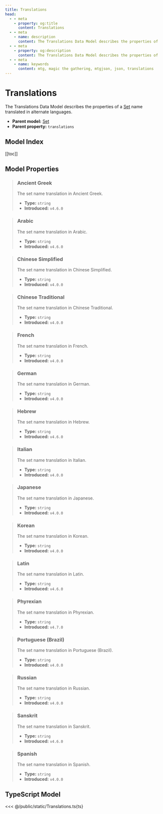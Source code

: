 ```yaml
---
title: Translations
head:
  - - meta
    - property: og:title
      content: Translations
  - - meta
    - name: description
      content: The Translations Data Model describes the properties of a Set name translated in alternate languages.
  - - meta
    - property: og:description
      content: The Translations Data Model describes the properties of a Set name translated in alternate languages.
  - - meta
    - name: keywords
      content: mtg, magic the gathering, mtgjson, json, translations
---
```


# Translations

The Translations Data Model describes the properties of a [Set](/data-models/set/) name translated in alternate languages.

- **Parent model:** [Set](/data-models/set/)
- **Parent property:** `translations`

## Model Index

[[toc]]

## Model Properties

> ### Ancient Greek <i class="optional"></i>
>
> The set name translation in Ancient Greek.
>
> - **Type:** `string`
> - **Introduced:** `v4.6.0`

> ### Arabic <i class="optional"></i>
>
> The set name translation in Arabic.
>
> - **Type:** `string`
> - **Introduced:** `v4.6.0`

> ### Chinese Simplified <i class="optional"></i>
>
> The set name translation in Chinese Simplified.
>
> - **Type:** `string`
> - **Introduced:** `v4.0.0`

> ### Chinese Traditional <i class="optional"></i>
>
> The set name translation in Chinese Traditional.
>
> - **Type:** `string`
> - **Introduced:** `v4.0.0`

> ### French <i class="optional"></i>
>
> The set name translation in French.
>
> - **Type:** `string`
> - **Introduced:** `v4.0.0`

> ### German <i class="optional"></i>
>
> The set name translation in German.
>
> - **Type:** `string`
> - **Introduced:** `v4.0.0`

> ### Hebrew <i class="optional"></i>
>
> The set name translation in Hebrew.
>
> - **Type:** `string`
> - **Introduced:** `v4.6.0`

> ### Italian <i class="optional"></i>
>
> The set name translation in Italian.
>
> - **Type:** `string`
> - **Introduced:** `v4.0.0`

> ### Japanese <i class="optional"></i>
>
> The set name translation in Japanese.
>
> - **Type:** `string`
> - **Introduced:** `v4.0.0`

> ### Korean <i class="optional"></i>
>
> The set name translation in Korean.
>
> - **Type:** `string`
> - **Introduced:** `v4.0.0`

> ### Latin <i class="optional"></i>
>
> The set name translation in Latin.
>
> - **Type:** `string`
> - **Introduced:** `v4.6.0`

> ### Phyrexian <i class="optional"></i>
>
> The set name translation in Phyrexian.
>
> - **Type:** `string`
> - **Introduced:** `v4.7.0`

> ### Portuguese (Brazil) <i class="optional"></i>
>
> The set name translation in Portuguese (Brazil).
>
> - **Type:** `string`
> - **Introduced:** `v4.0.0`

> ### Russian <i class="optional"></i>
>
> The set name translation in Russian.
>
> - **Type:** `string`
> - **Introduced:** `v4.0.0`

> ### Sanskrit <i class="optional"></i>
>
> The set name translation in Sanskrit.
>
> - **Type:** `string`
> - **Introduced:** `v4.6.0`

> ### Spanish <i class="optional"></i>
>
> The set name translation in Spanish.
>
> - **Type:** `string`
> - **Introduced:** `v4.0.0`

## TypeScript Model

<<< @/public/static/Translations.ts{ts}
